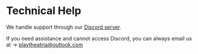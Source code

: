 # Technical Help

We handle support through our [Discord server](https://discord.gg/hFJWRDKyNz).&#x20;

If you need assistance and cannot access Discord, you can always email us at -> playtheatria@outlook.com



